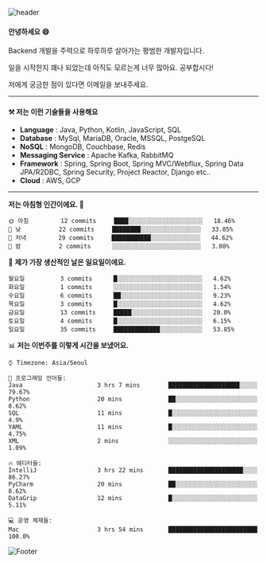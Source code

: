 ![header](https://capsule-render.vercel.app/api?type=waving&color=gradient&height=250&section=header&text=Wondeok%20Kang&fontSize=60&animation=fadeIn&fontAlignY=38&desc=a.k.a.%20Wade%2C%20Deogicorgi%20&descAlignY=61&descAlign=66&descSize=25&customColorList=4)



#### 안녕하세요 😄
Backend 개발을 주력으로 하루하루 살아가는 평범한 개발자입니다.

일을 시작한지 꽤나 되었는데 아직도 모르는게 너무 많아요. 공부합시다!

저에게 궁금한 점이 있다면 이메일을 보내주세요. 

---

#### ⚒️ 저는 이런 기술들을 사용해요

- **Language** : Java, Python, Kotlin, JavaScript, SQL
- **Database** : MySql, MariaDB, Oracle, MSSQL, PostgeSQL
- **NoSQL** : MongoDB, Couchbase, Redis
- **Messaging Service** : Apache Kafka, RabbitMQ
- **Framework** : Spring, Spring Boot, Spring MVC/Webflux, Spring Data JPA/R2DBC, Spring Security, Project Reactor, Django etc..
- **Cloud** : AWS, GCP
---

<!--
[![Solved.ac Profile](http://mazassumnida.wtf/api/v2/generate_badge?boj=deogicorgi)](https://solved.ac/deogicorgi/)
-->

<!--START_SECTION:waka-->
**저는 아침형 인간이에요. 🐤** 

```text
🌞 아침         12 commits     ████░░░░░░░░░░░░░░░░░░░░░   18.46% 
🌆 낮　         22 commits     ████████░░░░░░░░░░░░░░░░░   33.85% 
🌃 저녁         29 commits     ███████████░░░░░░░░░░░░░░   44.62% 
🌙 밤　         2 commits      ░░░░░░░░░░░░░░░░░░░░░░░░░   3.08%

```
📅 **제가 가장 생산적인 날은 일요일이에요.** 

```text
월요일          3 commits      █░░░░░░░░░░░░░░░░░░░░░░░░   4.62% 
화요일          1 commits      ░░░░░░░░░░░░░░░░░░░░░░░░░   1.54% 
수요일          6 commits      ██░░░░░░░░░░░░░░░░░░░░░░░   9.23% 
목요일          3 commits      █░░░░░░░░░░░░░░░░░░░░░░░░   4.62% 
금요일          13 commits     █████░░░░░░░░░░░░░░░░░░░░   20.0% 
토요일          4 commits      █░░░░░░░░░░░░░░░░░░░░░░░░   6.15% 
일요일          35 commits     █████████████░░░░░░░░░░░░   53.85%

```


📊 **저는 이번주를 이렇게 시간을 보냈어요.** 

```text
⌚︎ Timezone: Asia/Seoul

💬 프로그래밍 언어들: 
Java                     3 hrs 7 mins        ████████████████████░░░░░   79.67% 
Python                   20 mins             ██░░░░░░░░░░░░░░░░░░░░░░░   8.62% 
SQL                      11 mins             █░░░░░░░░░░░░░░░░░░░░░░░░   4.9% 
YAML                     11 mins             █░░░░░░░░░░░░░░░░░░░░░░░░   4.75% 
XML                      2 mins              ░░░░░░░░░░░░░░░░░░░░░░░░░   1.09%

🔥 에디터들: 
IntelliJ                 3 hrs 22 mins       █████████████████████░░░░   86.27% 
PyCharm                  20 mins             ██░░░░░░░░░░░░░░░░░░░░░░░   8.62% 
DataGrip                 12 mins             █░░░░░░░░░░░░░░░░░░░░░░░░   5.11%

💻 운영 체제들: 
Mac                      3 hrs 54 mins       █████████████████████████   100.0%

```


<!--END_SECTION:waka-->

![Footer](https://capsule-render.vercel.app/api?type=waving&color=auto&height=200&section=footer&&customColorList=4)
<!--
**deogicorgi/deogicorgi** is a ✨ _special_ ✨ repository because its `README.md` (this file) appears on your GitHub profile.

Here are some ideas to get you started:

- 🔭 I’m currently working on ...
- 🌱 I’m currently learning ...
- 👯 I’m looking to collaborate on ...
- 🤔 I’m looking for help with ...
- 💬 Ask me about ...
- 📫 How to reach me: ...
- 😄 Pronouns: ...
- ⚡ Fun fact: ...
-->
